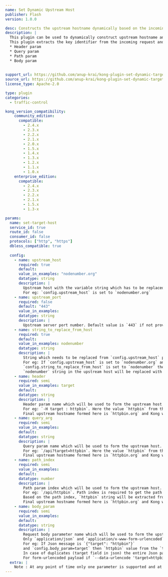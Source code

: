 ```yaml
---
name: Set Dynamic Upstream Host
publisher: Flash
version: 1.0.0

desc: Constructs the upstream hostname dynamically based on the incoming request parameters
description: |
  This plugin can be used to dynamically construct upstream hostname and port number based on the key identifier passed in the incoming request. If the same upstream api is deployed in different servers or data centers, then this plugin can form the hostname for the upstream api dynamically to route it to particular server or data center without making any change in Kong route or service.
  This plugin extracts the key identifier from the incoming request and following are the supported parameters -
  * Header param
  * Query param
  * Path param
  * Body param
  
  
support_url: https://github.com/anup-krai/kong-plugin-set-dynamic-target-host/issues
source_url: https://github.com/anup-krai/kong-plugin-set-dynamic-target-host
license_type: Apache-2.0 

type: plugin
categories:
  - traffic-control

kong_version_compatibility:
    community_edition:
      compatible:
        - 2.4.x
        - 2.3.x
        - 2.2.x
        - 2.1.x
        - 2.0.x
        - 1.5.x
        - 1.4.x
        - 1.3.x
        - 1.2.x
        - 1.1.x
        - 1.0.x
    enterprise_edition:
      compatible:
        - 2.4.x
        - 2.3.x
        - 2.2.x
        - 2.1.x
        - 1.5.x
        - 1.3-x

params:
  name: set-target-host
  service_id: true
  route_id: false
  consumer_id: false
  protocols: ["http", "https"]
  dbless_compatible: true
    
  config:
    - name: upstream_host
      required: true
      default:
      value_in_examples: "nodenumber.org"
      datatype: string
      description: |
        Upstream host with the variable string which has to be replaced by the plugin.
        For eg: `config.upstream_host` is set to `nodenumber.org`
    - name: upstream_port
      required: false
      default: "443"
      value_in_examples:
      datatype: string
      description: |
        Upstream server port number. Default value is `443` if not provided in plugin configuration.
    - name: string_to_replace_from_host
      required: true
      default:
      value_in_examples: nodenumber
      datatype: string
      description: |
        String which needs to be replaced from `config.upstream_host` parameter.
        For eg: If `config.upstream_host` is set to `nodenumber.org` and 
        `config.string_to_replace_from_host` is set to `nodenumber` then
        `nodenumber` string in the upstream host will be replaced with the key identifier value coming in the incoming request dynamically.
    - name: header
      required: semi
      value_in_examples: target
      default:
      datatype: string
      description: |
        Header param name which will be used to form the upstream host. Only one header name is supported.
        For eg: `-H target : httpbin`. Here the value `httpbin` from the header `target` will be used to form the upstream host. 
        Final upstream hostname formed here is `httpbin.org` and Kong will make a call to this host.
    - name: query_arg
      required: semi
      value_in_examples:
      default:
      datatype: string
      description: |
        Query param name which will be used to form the upstream host. Only one query param name is supported. 
        For eg: `/api?target=httpbin`. Here the value `httpbin` from the query param `target` will be used to form the upstream host.
        Final upstream hostname formed here is `httpbin.org` and Kong will make a call to this host.
    - name: path_index
      required: semi
      value_in_examples:
      default:
      datatype: number
      description: |
        Path param index which will be used to form the upstream host.
        For eg: `/api/httpbin`. Path index is required to get the path param value and here in this example path_index value is 2. 
        Based on the path index, `httpbin` string will be extracted from the uri.
        Final upstream hostname formed here is `httpbin.org` and Kong will make a call to this host.
    - name: body_param
      required: semi
      value_in_examples:
      default:
      datatype: string
      description: |
        Request body parameter name which will be used to form the upstream host.
        Only `application/json` and `application/x-www-form-urlencoded` content types are supported. For Json message, the field name or Json path needs to be passed. 
        For eg: If Json message is `{"target": "httpbin"}`
        and `config.body_param=target` then `httpbin` value from the `target` field in the json will be used to form the upstream host. 
        In case of duplicates (target field in json) the entire Json path needs to be provided. 
        For form-urlencoded payload if `--data-urlencode 'target=httpbin'` and `config.body_param=target` then `httpbin` value from the `target` field in the form body will be used to construct the upstream host.
  extra: |
    Note : At any point of time only one parameter is supported and at least one is required.
---
```

